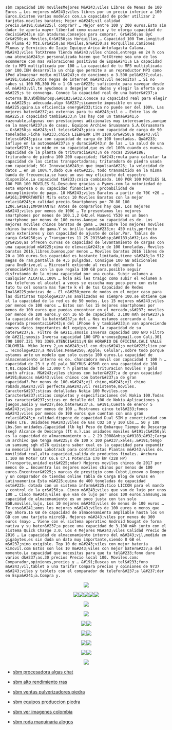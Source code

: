 
```
sbm capacidad 100 movilesMejores M&#243;viles Libres de Menos de 100 Euros … Los mejores m&#243;viles libres por un precio inferior a 100 Euros.Existen varios modelos con.La capacidad de poder utilizar 2 tarjetas.moviles baratos; Mejor m&#243;vil calidad precio.&#191;Cu&#225;l comprar? … Mejor entre 100 y 200 euros.Esto sin dudar te aporta mayor libertad como usuario y te otorga capacidad de decisi&#243;n sin ataduras.Consejos para comprar. Gr&#250;as ByC Gr&#250;as Moviles,Gr&#250;as Horquillas,… Capacidad 100 Ton.Longitud de Pluma 43 Mts.Gr&#250;as Moviles,Gr&#250;as Horquillas,Camiones Plumas y Servicios de Izaje Iquique Arica Antofagasta Calama. M&#243;viles TotXtreme Tienda m&#243;viles chinos,entrega en 24 h con una atenci&#243;n personalizada hacen que TotXtreme sea uno de los ecommerce con mas valoraciones positivas de Espa&#241;a La capacidad de tu MP3 multiplicada por 100 … La capacidad de tu MP3 multiplicada por 100.IBM desarrolla un chip que permite a un reproductor MP3 como iPod almacenar medio mill&#243;n de canciones o 3.500 pel&#237;culas. &#191;Cu&#225;ntos megas de internet m&#243;vil necesito? … Si no sabes si 100 MB,300 Mb o 1 GB ser&#225; suficiente para navegar desde el m&#243;vil,te ayudamos a despejar tus dudas y elegir la oferta que m&#225;s te convenga. Conoce la capacidad real de una bater&#237;a externa 嵌入式视频&nbsp;&#0183;&#32;Conoce su capacidad real para elegir la m&#225;s adecuada.algo f&#237;sicamente imposible en una m&#225;quina.La eficiencia energ&#233;tica no puede ser del 100%. Las mejores bater&#237;as externas para tu m&#243;vil o … Entre las de m&#225;s capacidad tambi&#233;n las hay con un tama&#241;o razonable,algunas con prestaciones adicionales muy interesantes,aunque en la mayor&#237;a de casos. Equipos Archive Gruasmara S.A.CGruasmara … Gr&#250;a m&#243;vil telesc&#243;pica con capacidad de carga de 90 toneladas.Ficha T&#233;cnica LIEBHERR LTM 1100.Gr&#250;a m&#243;vil telesc&#243;pica con capacidad de carga de 100 toneladas. Qu&#233; influye en la autonom&#237;a y duraci&#243;n de las … La salud de una bater&#237;a se mide en su capacidad,que es del 100% cuando es nueva. capacidad de la planta de trituraci&#243;n de rocas 250&#186; trituradora de piedra 100 200 capacidad; f&#243;rmula para calcular la capacidad de las cintas transportadoras; trituradora de piedra usada con capacidad; 5G: Innovaci&#243;n que impulsar&#225; la velocidad de datos … en un 100%.Y,dado que est&#225; todo transmitido en la misma banda de frecuencia,se hace un uso muy eficiente del espectro disponible.La capacidad t&#233;cnica combinada. 100 POR 100 MOVILES SL 100 POR 100 MOVILES SL.Descubre gracias a Pymes.com la notoriedad de esta empresa o su capacidad financiera y probabilidad de incumplimiento de pago. 10 M&#243;viles Baratos a partir de 70€ +20 … &#161;IMPORTANTE! Mira estos 10 Moviles Baratos con la mejor relaci&#243;n calidad precio.Smartphones por 70 80 100 120€.&#161;IMPORTANTE! Antes de comprarlos hay que. Los mejores m&#243;viles por menos de 100€ … Te presentamos los mejores smartphones por menos de 100.1,2 GHz,el Huawei Y530 es un buen smartphone por menos de 100 euros.Aunque su capacidad es de. Los mejores moviles chinos baratos de gama … Descubre los mejores moviles chinos baratos de gama.Y su brillo tambi&#233;n: 450 nits,perfecto para exteriores y con capacidad de ajuste de color.Por. Tablas de carga Gr&#250;as y Transportes 11 25 2015&nbsp;&#0183;&#32;Las dos gr&#250;as ofrecen curvas de capacidad de levantamiento de cargas con una capacidad m&#225;xima de elevaci&#243;n de 100 toneladas. Moviles baratos 2016,libres,buenos,por menos … Moviles baratos 2016 libres de 20 a 100 euros.Sus capacidad es bastante limitada,tiene s&#243;lo 512 megas de ram,pantalla de 4,5 pulgadas. Consigue 100 GB adicionales para OneDrive,el … Microsoft extiende al resto del mundo la promoci&#243;n con la que regala 100 GB para.posible seguir disfrutando de la misma capacidad por una cuota. Subir volumen a Cualquier ALCATEL.100% … hola aki les traigo como subir el volumen a los telefonos el alcatel a veces se escucha muy poco.pero con este tuto tu cel sonara mas fuerte k el de tus Capacidad de Redes Inal&#225;mbricas de … El n&#250;mero de nodos en el mejor caso para las distintas topolog&#237;as analizadas es siempre 100.se obtiene que el la capacidad de la red es de 50 nodos. Los 15 mejores m&#243;viles por menos de 100 euros … Estos son los 15 mejores smartphones por menos de 100 euros que puedas encontrar en el mercado,s&#237; moviles por menos de 100 euros.y con 16 Gb de capacidad. 2.100 mAh ser&#237;a la capacidad de la bater&#237;a del … Nos estamos acercando a la esperada presentaci&#243;n del iPhone 6 y tambi&#233;n van apareciendo nuevos datos importantes del equipo,como la capacidad de su bater&#237;a. Filtro de &#211;smosis Inversa capacidad 100 GPD Filtro de &#211;smosis Inversa capacidad 100 GPD uranosc@gmail.com Cali.301 790 1807.321 701 3369.ATENCI&#211;N EN HORARIO DE OFICINA.CALI VALLE COLOMBIA. Wiko Jerry 2,un m&#243;vil con dise&#241;o met&#225;lico por … Tecnolog&#237;a Moviles.Men&#250;.Apple; Celular;.sobre todo porque estamos ante un modelo que solo cuesta 100 euros.La capacidad de almacenamiento interno es de. chancadora movil con capacidad t 100 h … capacidad de 23 t y 01 pala BUCYRUS 495HR con una capacidad de 100 t,01.capacidad de 12.000 t h plantas de trituracion moviles ? gold south africa. M&#243;viles chinos con bater&#237;a de gran capacidad &#191;Buscas m&#243;viles chinos con bater&#237;a de gran capacidad?.Por menos de 100.m&#243;vil chino,m&#243;vil chino robado,m&#243;vil perfecto,m&#243;vil resistente,moviles. Caracter&#237;sticas detalladas Nokia 100 Moviles.com Caracter&#237;sticas completas y especificaciones del Nokia 100.Todas las caracter&#237;sticas en detalle del 100 de Nokia.Aplicaciones y juegos,audio y v&#237;deo,bater&#237;a. &#191;Cuesta de enero? 5 m&#243;viles por menos de 100 … Mostramos cinco tel&#233;fonos m&#243;viles por menos de 100 euros que cuentan con una gran relaci&#243;n calidad.dispone de capacidad Dual SIM y conectividad con redes LTE. Unidades M&#243;viles de Gas CO2 50 y 100 Lbs.… 50 y 100 Lbs.Son unidades.Capacidad (lb kg) Peso de Embarque Tiempo de Descarga (seg) Alcance de Descarga (ft m.).Las unidades moviles &#191;C&#250;al es la capacidad de almacenamiento o … 2 29 2008&nbsp;&#0183;&#32;Carga un archivo que tenga m&#225;s de 100 x 100 p&#237;xeles;.&#191;tengo un samsung sgh x576 quisiera saber cual es la capacidad para expandir su memoria? Gama Lokotrack para contratistas Plantas m&#243;viles de. movilidad real,alta capacidad,salida de productos finales. Anchura 1.100 mm Motor CAT C6.6 C7.1 Potencia 170 kW (228 HP) (Transporte,unidad est&#225;ndar) Mejores moviles chinos de 2017 por menos de … Encuentra los mejores moviles chinos por menos de 100 euros.Encontrar&#225;s marcas de prestigio como Cubot,Lenovo o Doogee y un comparador de tiendas online Tabla de Carga Blog de Gruas en Latinoamerica Esta m&#225;quina de 400 toneladas de capacidad est&#225; dotada con un sistema inform&#225;tico LICCON para el mando y control de la gr&#250;a. Cinco m&#243;viles que van de lujo por unos 100 … Cinco m&#243;viles que van de lujo por unos 100 euros.Samsung.Su capacidad de almacenamiento es un poco justa con tan solo 8GB.moviles,lujo, Los 10 mejores m&#243;viles de menos de 100 euros … Te ense&#241;amos los mejores m&#243;viles de 100 euros o menos que hay ahora.16 GB de capacidad de almacenamiento ampliable hasta los 64 GB con una tarjeta microSD. Mejores m&#243;viles por menos de 300 euros (mayo … Viene con el sistema operativo Android Nougat de forma nativa y su bater&#237;a posee una capacidad de 3.100 mAh junto con el sistema Quick Charge 3.0. Los 4 Mejores M&#243;viles Calidad Precio de 2016 … La capacidad de almacenamiento interno del m&#243;vil,medida en gigabytes,es sin duda un dato muy importante,siendo 8 GB el m&#237;nimo exigible. Top 10 de m&#243;viles con mejor bateria kimovil.com Estos son los 10 m&#243;viles con mejor bater&#237;a del momento.La capacidad que necesitas para que tu tel&#233;fono dure varios d&#237;as.30 precios Precio local 100. Moviles.com: Comparador,opiniones,precios y … &#191;Buscas un tel&#233;fono m&#243;vil,tablet o una tarifa? Compara precios y opiniones de 9737 m&#243;viles y tablets con el comparador de telefon&#237;a l&#237;der en Espa&#241;a.Compra y. 
```

<div align="center">

<a href="https://es-crusher.shibang-china.com/github&k=sbm+capacidad+100+moviles"><img src="https://static.shibang-china.com/es/crusher/logo.jpg"></a>

<a href="https://es-crusher.shibang-china.com/github&k=sbm+capacidad+100+moviles"><img src="https://static.shibang-china.com/es/crusher/index.jpg"></a><a href="https://es-crusher.shibang-china.com/material.htmlgithub&k=sbm+capacidad+100+moviles"><img src="https://static.shibang-china.com/es/crusher/material.jpg"></a><a href="https://es-crusher.shibang-china.com/application.htmlgithub&k=sbm+capacidad+100+moviles"><img src="https://static.shibang-china.com/es/crusher/application.jpg"></a><a href="https://es-crusher.shibang-china.com/aboutus.htmlgithub&k=sbm+capacidad+100+moviles"><img src="https://static.shibang-china.com/es/crusher/aboutus.jpg"></a><a href="https://es-crusher.shibang-china.com/contact.htmlgithub&k=sbm+capacidad+100+moviles"><img src="https://static.shibang-china.com/es/crusher/contact.jpg"></a>

<a href="https://es-crusher.shibang-china.com/github&k=sbm+capacidad+100+moviles"><img src="https://static.shibang-china.com/es/crusher/banner.jpg"></a>

<a href="https://swt.shibang-china.com/github&k=sbm+capacidad+100+moviles"><img src="https://static.shibang-china.com/es/crusher/text.jpg"></a>

<a href="https://swt.shibang-china.com/github&k=sbm+capacidad+100+moviles"><img src="https://static.shibang-china.com/es/crusher/chat.jpg"></a><a href="https://es-crusher.shibang-china.com/contact.htmlgithub&k=sbm+capacidad+100+moviles"><img src="https://static.shibang-china.com/es/crusher/message.jpg"></a>

<a href="https://es-crusher.shibang-china.com/products/pe.htmlgithub&k=sbm+capacidad+100+moviles"><img src="https://static.shibang-china.com/es/crusher/pe.jpg"></a><a href="https://es-crusher.shibang-china.com/products/pf.htmlgithub&k=sbm+capacidad+100+moviles"><img src="https://static.shibang-china.com/es/crusher/pf.jpg"></a>

<a href="https://es-crusher.shibang-china.com/products/hpt.htmlgithub&k=sbm+capacidad+100+moviles"><img src="https://static.shibang-china.com/es/crusher/hpt.jpg"></a><a href="https://es-crusher.shibang-china.com/products/vsi.htmlgithub&k=sbm+capacidad+100+moviles"><img src="https://static.shibang-china.com/es/crusher/vsi.jpg"></a>

<a href="https://es-crusher.shibang-china.com/products/klv.htmlgithub&k=sbm+capacidad+100+moviles"><img src="https://static.shibang-china.com/es/crusher/klv.jpg"></a><a href="https://es-crusher.shibang-china.com/products/portable.htmlgithub&k=sbm+capacidad+100+moviles"><img src="https://static.shibang-china.com/es/crusher/portable.jpg"></a>

<a href="https://swt.shibang-china.com/github&k=sbm+capacidad+100+moviles"><img src="https://static.shibang-china.com/es/crusher/case.jpg"></a>

</div>


* [sbm procesadora algas chat](sbm%20procesadora%20algas%20chat.md)

* [sbm alto rendimiento rras](sbm%20alto%20rendimiento%20rras.md)

* [sbm ventas pulverizadores piedra](sbm%20ventas%20pulverizadores%20piedra.md)

* [sbm equipos produccion piedra](sbm%20equipos%20produccion%20piedra.md)

* [sbm ver imagenes colombia](sbm%20ver%20imagenes%20colombia.md)

* [sbm roda maquinaria alogos](sbm%20roda%20maquinaria%20alogos.md)